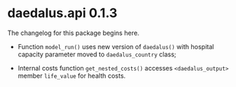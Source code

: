 # daedalus.api 0.1.3

The changelog for this package begins here.

- Function `model_run()` uses new version of `daedalus()` with hospital capacity parameter moved to `daedalus_country` class;

- Internal costs function `get_nested_costs()` accesses `<daedalus_output>` member `life_value` for health costs.
